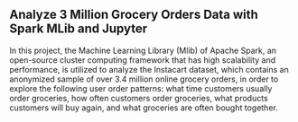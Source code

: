 ## Analyze 3 Million Grocery Orders Data with Spark MLib and Jupyter
In this project, the Machine Learning Library (Mlib) of Apache Spark, an open-source cluster computing framework that has high scalability and performance, is utilized to analyze the Instacart dataset, which contains an anonymized sample of over 3.4 million online grocery orders, in order to explore the following user order patterns: what time customers usually order groceries, how often customers order groceries, what products customers will buy again, and what groceries are often bought together.
